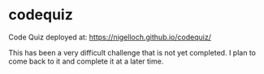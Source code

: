# codequiz

Code Quiz deployed at:  https://nigelloch.github.io/codequiz/

This has been a very difficult challenge that is not yet completed. I plan to come back to it and complete it at a later time. 